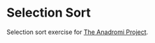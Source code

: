 # Selection Sort
Selection sort exercise for [The Anadromi Project](https://github.com/haw230/the-anadromi-project).
